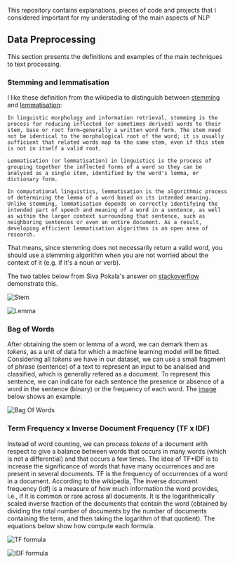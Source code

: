 This repository contains explanations, pieces of code and projects that I considered important for my understading of the main aspects of NLP

## Data Preprocessing

This section presents the definitions and examples of the main techniques to text processing.

### Stemming and lemmatisation

I like these definition from the wikipedia to distinguish between [stemming](https://en.wikipedia.org/wiki/Lemmatisation) and [lemmatisation](https://en.wikipedia.org/wiki/Lemmatisation):

```
In linguistic morphology and information retrieval, stemming is the process for reducing inflected (or sometimes derived) words to their stem, base or root form—generally a written word form. The stem need not be identical to the morphological root of the word; it is usually sufficient that related words map to the same stem, even if this stem is not in itself a valid root.
```

```
Lemmatisation (or lemmatisation) in linguistics is the process of grouping together the inflected forms of a word so they can be analysed as a single item, identified by the word's lemma, or dictionary form.

In computational linguistics, lemmatisation is the algorithmic process of determining the lemma of a word based on its intended meaning. Unlike stemming, lemmatisation depends on correctly identifying the intended part of speech and meaning of a word in a sentence, as well as within the larger context surrounding that sentence, such as neighboring sentences or even an entire document. As a result, developing efficient lemmatisation algorithms is an open area of research.
```

That means, since stemming does not necessarily return a valid word, you should use a stemming algorithm when you are not worried about the context of it (e.g. if it's a noun or verb).

The two tables below from Siva Pokala's answer on [stackoverflow](https://stackoverflow.com/questions/1787110/what-is-the-difference-between-lemmatization-vs-stemming) demonstrate this.

![Stem](https://i.stack.imgur.com/q2zMp.png)

![Lemma](https://i.stack.imgur.com/0ESAC.png)

### Bag of Words

After obtaining the stem or lemma of a word, we can demark them as _tokens_, as a unit of data for which a machine learning model will be fitted. Considering all _tokens_ we have in our dataset, we can use a small fragment of phrase (sentence) of a text to represent an input to be analised and classified, which is generally refered as a document. To represent this sentence, we can indicate for each sentence the presence or absence of a word in the sentence (binary) or the frequency of each word. The [image](https://www.ronaldjamesgroup.com/blog/grab-your-wine-its-time-to-demystify-ml-and-nlp) below shows an example:

![Bag Of Words](https://res.cloudinary.com/practicaldev/image/fetch/s--qveZ_g7d--/c_limit%2Cf_auto%2Cfl_progressive%2Cq_auto%2Cw_880/https://raw.githubusercontent.com/cassieview/intro-nlp-wine-reviews/master/imgs/vectorchart.PNG)

### Term Frequency x Inverse Document Frequency (TF x IDF)

Instead of word counting, we can process _tokens_ of a document with respect to give a balance between words that occurs in many words (which is not a differential) and that occurs a few times. The idea of TF*IDF is to increase the significance of words that have many occurrences and are present in several documents. TF is the frequency of occurrences of a word in a document. According to the wikipedia, The inverse document frequency (idf) is a measure of how much information the word provides, i.e., if it is common or rare across all documents. It is the logarithmically scaled inverse fraction of the documents that contain the word (obtained by dividing the total number of documents by the number of documents containing the term, and then taking the logarithm of that quotient). The equations below show how compute each formula.

![TF formula](https://wikimedia.org/api/rest_v1/media/math/render/svg/dd4f8a91dd0d28a11c00c94a13a315a5b49a8070)

![IDF formula](https://wikimedia.org/api/rest_v1/media/math/render/svg/ac67bc0f76b5b8e31e842d6b7d28f8949dab7937)